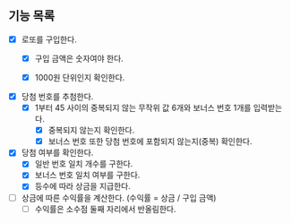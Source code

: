 ## 기능 목록
- [x] 로또를 구입한다.
  - [x] 구입 금액은 숫자여야 한다.
  - [x] 1000원 단위인지 확인한다.


- [x] 당첨 번호를 추첨한다.
    - [x] 1부터 45 사이의 중복되지 않는 무작위 값 6개와 보너스 번호 1개를 입력받는다.
        - [x] 중복되지 않는지 확인한다.
        - [x] 보너스 번호 또한 당첨 번호에 포함되지 않는지(중복) 확인한다.

- [x] 당첨 여부를 확인한다.
    - [x] 일반 번호 일치 개수를 구한다.
    - [x] 보너스 번호 일치 여부를 구한다.
    - [x] 등수에 따라 상금을 지급한다.

- [ ] 상금에 따른 수익률을 계산한다. (수익률 = 상금 / 구입 금액)
    - [ ] 수익률은 소수점 둘째 자리에서 반올림한다.